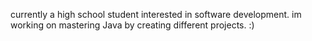 currently a high school student interested in software development. 
im working on mastering Java by creating different projects. 
:)